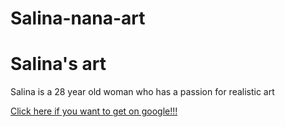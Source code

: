 # Salina-nana-art
<h1>Salina's art</h1>
<p> Salina is a 28 year old woman who has a passion for realistic art</p>
<a href="https://google.com" target="_blank" title="Let's go to google!!!">Click here if you want to get on google!!!</a>